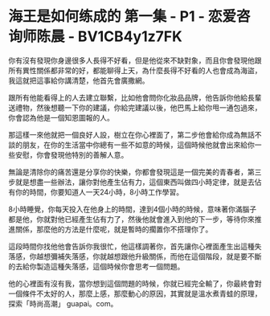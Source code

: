 # 海王是如何练成的 第一集 - P1 - 恋爱咨询师陈晨 - BV1CB4y1z7FK

你有沒有發現你身邊很多人長得不好看，但是他從來不缺對象，而且你會發現他跟所有異性關係都非常的好，都能聊得上天，為什麼長得不好看的人也會成為海盜，我這就把這事給你講清楚，他首先會廣撒網。

跟所有他能看得上的人去建立聯繫，比如他會問你化妝品品牌，他告訴你他給長輩送禮物，然後想聽一下你的建議，你給完建議以後，他巴馬上給你甩一通包過來，你會認為他是一個知恩圖報的人。

那這樣一來他就把一個良好人設，樹立在你心裡面了，第二步他會給你成為無話不談的朋友，在你的生活當中你總有一些不如意的時候，這個時候他就會出來給你一些安慰，你會發現他特別的善解人意。

無論是清除你的痛苦還是分享你的快樂，你都會發現這是一個完美的青春者，第三步就是想盡一些辦法，讓你對他產生佔有力，這個東西叫做四小時定律，就是去佔有你的時間，你要知道人一天24小時，8小時工作學習。

8小時睡覺，你每天投入在他身上的時間，達到4個小時的時候，意味著你滿腦子都是他，你就對他已經產生佔有力了，然後他就會進入到他的下一步，等待你來推進關係，那麼他的方法是什麼呢，就是暫時的擱置你不搭理你了。

這段時間你找他他會告訴你我很忙，他這樣調著你，首先讓你心裡面產生出這種失落感，你越想彌補失落感，你就越想跟他升級關係，而他在這個階段，就是要不斷的去給你製造這種失落感，這個時候你會思考一個問題。

他的心裡面有沒有我，當你想到這個問題的時候，你就已經完全輸了，你最終會對一個條件不太好的人，那麼上感，那麼動心的原因，其實就是溫水煮青蛙的原理，探索「時尚高潮」 guapai。com。

